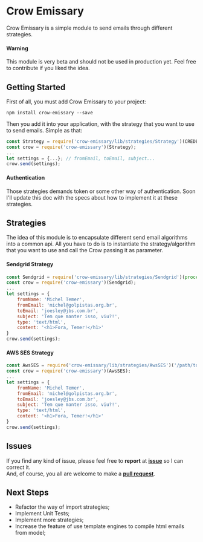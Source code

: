 # Crow Emissary

Crow Emissary is a simple module to send emails through different strategies.

#### Warning

This module is very beta and should not be used in production yet. Feel free to contribute if you liked the idea.


## Getting Started

First of all, you must add Crow Emissary to your project:

```shell
npm install crow-emissary --save
```

Then you add it into your application, with the strategy that you want to use to send emails.
Simple as that:
```javascript
const Strategy = require('crow-emissary/lib/strategies/Strategy')(CREDENTIAL);
const crow = require('crow-emissary')(Strategy);
...
let settings = {...}; // fromEmail, toEmail, subject...
crow.send(settings);
```

#### Authentication

Those strategies demands token or some other way of authentication. Soon I'll update this doc with the specs about how to implement it at these strategies.



## Strategies

The idea of this module is to encapsulate different send email algorithms into a common api. All you have to do is to instantiate the strategy/algorithm that you want to use and call the Crow passing it as parameter.

#### Sendgrid Strategy
```javascript
const Sendgrid = require('crow-emissary/lib/strategies/Sendgrid')(process.env.SENDGRID_API_KEY);
const crow = require('crow-emissary')(Sendgrid);
...
let settings = {
	fromName: 'Michel Temer',
	fromEmail: 'michel@golpistas.org.br',
	toEmail: 'joesley@jbs.com.br',
	subject: 'Tem que manter isso, viu?!',
	type: 'text/html',
	content: '<h1>Fora, Temer!</h1>'
}
crow.send(settings);
```

#### AWS SES Strategy
```javascript
const AwsSES = require('crow-emissary/lib/strategies/AwsSES')('/path/to/credentials.json');
const crow = require('crow-emissary')(AwsSES);
...
let settings = {
	fromName: 'Michel Temer',
	fromEmail: 'michel@golpistas.org.br',
	toEmail: 'joesley@jbs.com.br',
	subject: 'Tem que manter isso, viu?!',
	type: 'text/html',
	content: '<h1>Fora, Temer!</h1>'
}
crow.send(settings);
```

  
## Issues

If you find any kind of issue, please feel free to **report** at [**issue**](https://github.com/wilfernandesjr/crow/issues) so I can correct it.  
And, of course, you all are welcome to make a [**pull request**](https://github.com/wilfernandesjr/crow/pulls).  

## Next Steps

* Refactor the way of import strategies;
* Implement Unit Tests;
* Implement more strategies;
* Increase the feature of use template engines to compile html emails from model;
